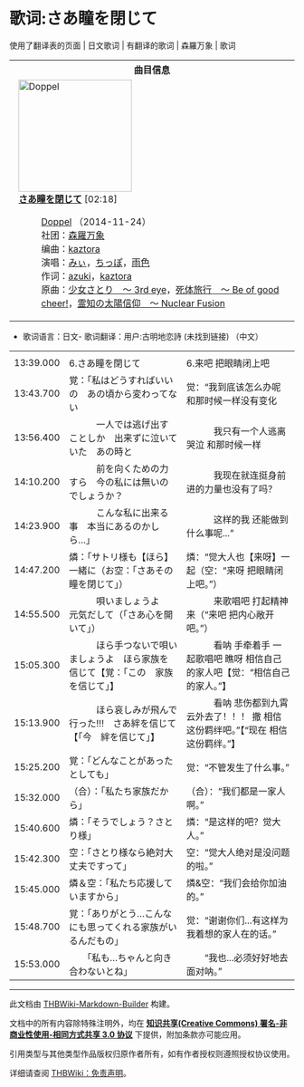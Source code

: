 # 歌词:さあ瞳を閉じて

<!-- source html: G:\repos\THBWiki-Markdown-Builder\THBWikiMarkdown\Temp\main\2\29\ns512%3A%E3%81%95%E3%81%82%E7%9E%B3%E3%82%92%E9%96%89%E3%81%98%E3%81%A6.html -->

使用了翻译表的页面 | 日文歌词 | 有翻译的歌词 | 森羅万象 | 歌词


<table><tbody><tr><th colspan="2">曲目信息</th></tr><tr><td colspan="2" style="padding-left: 1em;"><div class="floatright"><a href="./文件-Doppel封面.jpg.md" class="image" title="Doppel"><img alt="Doppel" src="https://upload.thwiki.cc/thumb/4/4f/Doppel%E5%B0%81%E9%9D%A2.jpg/200px-Doppel%E5%B0%81%E9%9D%A2.jpg" decoding="async" loading="lazy" width="200" height="198" srcset="https://upload.thwiki.cc/thumb/4/4f/Doppel%E5%B0%81%E9%9D%A2.jpg/300px-Doppel%E5%B0%81%E9%9D%A2.jpg 1.5x, https://upload.thwiki.cc/thumb/4/4f/Doppel%E5%B0%81%E9%9D%A2.jpg/400px-Doppel%E5%B0%81%E9%9D%A2.jpg 2x" data-file-width="500" data-file-height="495"></a></div><b><a href="/Doppel#6" title="Doppel">さあ瞳を閉じて</a></b> &#91;02:18&#93;<dl><dd><a href="./Doppel.md" title="Doppel">Doppel</a> （2014-11-24）<br>社团：<a href="./森羅万象.md" title="森羅万象">森羅万象</a><br>编曲：<a href="./kaztora.md" title="kaztora">kaztora</a><br>演唱：<a href="./みぃ.md" title="みぃ">みぃ</a>，<a href="/index.php?title=%E3%81%A1%E3%81%A3%E3%81%BD&amp;action=edit&amp;redlink=1" class="new" title="ちっぽ（页面不存在）">ちっぽ</a>，<a href="./雨色.md" title="雨色">雨色</a><br>作词：<a href="./azuki.md" title="azuki">azuki</a>，<a href="./kaztora.md" title="kaztora">kaztora</a><br>原曲：<a href="./少女觉_～_3rd_eye.md" title="少女觉 ～ 3rd eye" unred="">少女さとり　～ 3rd eye</a>，<a href="./尸体旅行_～_Be_of_good_cheer!.md" title="尸体旅行 ～ Be of good cheer!" unred="">死体旅行　～ Be of good cheer!</a>，<a href="./灵知的太阳信仰_～_Nuclear_Fusion.md" title="灵知的太阳信仰 ～ Nuclear Fusion" unred="">霊知の太陽信仰　～ Nuclear Fusion</a><br></dd></dl></td></tr></tbody></table>

- 歌词语言：日文- 歌词翻译：用户:古明地恋詩 (未找到链接) （中文）

  
  

  


<table><tbody><tr class="tt-lyrics-header" id="=-1" data-pos="&#91;&quot;=&quot;,1&#93;"><td class="tt-lyrics" lang="zh"><div class="poem"></div></td><td class="tt-mainh" lang="zh"><div class="poem"></div></td><td class="tt-tranh" lang="zh"><div class="poem"></div></td></tr><tr class="tt-main-ja" id="=-2" data-pos="&#91;&quot;=&quot;,2&#93;"><td class="tt-time" lang="zh"><div class="poem">13:39.000</div></td><td class="tt-ja" lang="ja"><div class="poem">6.さあ瞳を閉じて</div></td><td class="tt-zh" lang="zh"><div class="poem">6.来吧 把眼睛闭上吧<br></div></td></tr><tr class="tt-main-ja" id="=-3" data-pos="&#91;&quot;=&quot;,3&#93;"><td class="tt-time" lang="zh"><div class="poem">13:43.700</div></td><td class="tt-ja" lang="ja"><div class="poem">覚：「私はどうすればいいの　あの頃から変わってない</div></td><td class="tt-zh" lang="zh"><div class="poem">觉：“我到底该怎么办呢 和那时候一样没有变化<br></div></td></tr><tr class="tt-main-ja" id="=-4" data-pos="&#91;&quot;=&quot;,4&#93;"><td class="tt-time" lang="zh"><div class="poem">13:56.400</div></td><td class="tt-ja" lang="ja"><div class="poem">　　　一人では逃げ出すことしか　出来ずに泣いていた　あの時と</div></td><td class="tt-zh" lang="zh"><div class="poem">　　　我只有一个人逃离 哭泣 和那时候一样<br></div></td></tr><tr class="tt-main-ja" id="=-5" data-pos="&#91;&quot;=&quot;,5&#93;"><td class="tt-time" lang="zh"><div class="poem">14:10.200</div></td><td class="tt-ja" lang="ja"><div class="poem">　　　前を向くための力すら　今の私には無いのでしょうか？</div></td><td class="tt-zh" lang="zh"><div class="poem">　　　我现在就连挺身前进的力量也没有了吗？<br></div></td></tr><tr class="tt-main-ja" id="=-6" data-pos="&#91;&quot;=&quot;,6&#93;"><td class="tt-time" lang="zh"><div class="poem">14:23.900</div></td><td class="tt-ja" lang="ja"><div class="poem">　　　こんな私に出来る事　本当にあるのかしら…」　　</div></td><td class="tt-zh" lang="zh"><div class="poem">　　　这样的我 还能做到什么事呢...”<br></div></td></tr><tr class="tt-main-ja" id="=-7" data-pos="&#91;&quot;=&quot;,7&#93;"><td class="tt-time" lang="zh"><div class="poem">14:47.200</div></td><td class="tt-ja" lang="ja"><div class="poem">燐：「サトリ様も【ほら】一緒に（お空：「さあその瞳を閉じて」）</div></td><td class="tt-zh" lang="zh"><div class="poem">燐：“觉大人也【来呀】一起（空：“来呀 把眼睛闭上吧。”）<br></div></td></tr><tr class="tt-main-ja" id="=-8" data-pos="&#91;&quot;=&quot;,8&#93;"><td class="tt-time" lang="zh"><div class="poem">14:55.500</div></td><td class="tt-ja" lang="ja"><div class="poem">　　　唄いましょうよ　元気だして（「さあ心を開いて」）</div></td><td class="tt-zh" lang="zh"><div class="poem">　　　来歌唱吧 打起精神来（“来吧 把内心敞开吧。”）<br></div></td></tr><tr class="tt-main-ja" id="=-9" data-pos="&#91;&quot;=&quot;,9&#93;"><td class="tt-time" lang="zh"><div class="poem">15:05.300</div></td><td class="tt-ja" lang="ja"><div class="poem">　　　ほら手つないで唄いましょうよ　ほら家族を信じて【覚：「この　家族を信じて」】</div></td><td class="tt-zh" lang="zh"><div class="poem">　　　看呐 手牵着手 一起歌唱吧 瞧呀 相信自己的家人吧【觉：“相信自己的家人。”】<br></div></td></tr><tr class="tt-main-ja" id="=-10" data-pos="&#91;&quot;=&quot;,10&#93;"><td class="tt-time" lang="zh"><div class="poem">15:13.900</div></td><td class="tt-ja" lang="ja"><div class="poem">　　　ほら哀しみが飛んで行った!!!　さあ絆を信じて【「今　絆を信じて」】</div></td><td class="tt-zh" lang="zh"><div class="poem">　　　看呐 悲伤都到九霄云外去了！！！ 撒 相信这份羁绊吧。”【“现在 相信这份羁绊。”】<br></div></td></tr><tr class="tt-main-ja" id="=-11" data-pos="&#91;&quot;=&quot;,11&#93;"><td class="tt-time" lang="zh"><div class="poem">15:25.200</div></td><td class="tt-ja" lang="ja"><div class="poem">覚：「どんなことがあったとしても」　</div></td><td class="tt-zh" lang="zh"><div class="poem">觉：“不管发生了什么事。”<br></div></td></tr><tr class="tt-main-ja" id="=-12" data-pos="&#91;&quot;=&quot;,12&#93;"><td class="tt-time" lang="zh"><div class="poem">15:32.000</div></td><td class="tt-ja" lang="ja"><div class="poem">（合）：「私たち家族だから」</div></td><td class="tt-zh" lang="zh"><div class="poem">（合）：“我们都是一家人啊。”<br></div></td></tr><tr class="tt-main-ja" id="=-13" data-pos="&#91;&quot;=&quot;,13&#93;"><td class="tt-time" lang="zh"><div class="poem">15:40.600</div></td><td class="tt-ja" lang="ja"><div class="poem">燐：「そうでしょう？さとり様」</div></td><td class="tt-zh" lang="zh"><div class="poem">燐：“是这样的吧？觉大人。”<br></div></td></tr><tr class="tt-main-ja" id="=-14" data-pos="&#91;&quot;=&quot;,14&#93;"><td class="tt-time" lang="zh"><div class="poem">15:42.300</div></td><td class="tt-ja" lang="ja"><div class="poem">空：「さとり様なら絶対大丈夫ですって」</div></td><td class="tt-zh" lang="zh"><div class="poem">空：“觉大人绝对是没问题的啦。”<br></div></td></tr><tr class="tt-main-ja" id="=-15" data-pos="&#91;&quot;=&quot;,15&#93;"><td class="tt-time" lang="zh"><div class="poem">15:45.000</div></td><td class="tt-ja" lang="ja"><div class="poem">燐＆空：「私たち応援していますから」</div></td><td class="tt-zh" lang="zh"><div class="poem">燐&amp;空：“我们会给你加油的。”<br></div></td></tr><tr class="tt-main-ja" id="=-16" data-pos="&#91;&quot;=&quot;,16&#93;"><td class="tt-time" lang="zh"><div class="poem">15:48.700</div></td><td class="tt-ja" lang="ja"><div class="poem">覚：「ありがとう…こんなにも思ってくれる家族がいるんだもの」</div></td><td class="tt-zh" lang="zh"><div class="poem">觉：“谢谢你们...有这样为我着想的家人在的话。”<br></div></td></tr><tr class="tt-main-ja" id="=-17" data-pos="&#91;&quot;=&quot;,17&#93;"><td class="tt-time" lang="zh"><div class="poem">15:53.000</div></td><td class="tt-ja" lang="ja"><div class="poem">　　「私も…ちゃんと向き合わないとね」</div></td><td class="tt-zh" lang="zh"><div class="poem">　　“我也...必须好好地去面对呐。”</div></td></tr></tbody></table>







---

此文档由 [THBWiki-Markdown-Builder](https://github.com/Delsin-Yu/THBWiki-Markdown-Builder) 构建。

文档中的所有内容除特殊注明外，均在 [**知识共享(Creative Commons) 署名-非商业性使用-相同方式共享 3.0 协议**](https://creativecommons.org/licenses/by-sa/3.0/deed.zh-hans) 下提供，附加条款亦可能应用。

引用类型与其他类型作品版权归原作者所有，如有作者授权则遵照授权协议使用。

详细请查阅 [THBWiki：免责声明](https://thbwiki.cc/THBWiki:%E5%85%8D%E8%B4%A3%E5%A3%B0%E6%98%8E)。

